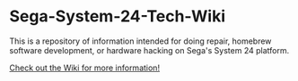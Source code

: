 # Sega-System-24-Tech-Wiki
This is a repository of information intended for doing repair, homebrew software development, or hardware hacking on Sega's System 24 platform.


[Check out the Wiki for more information!](https://github.com/charlesmacd/Sega-System-24-Tech-Wiki/wiki)
